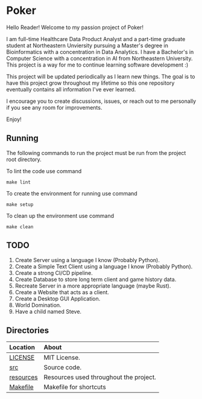 # Poker
Hello Reader! Welcome to my passion project of Poker! 

I am full-time Healthcare Data Product Analyst and a part-time graduate 
student at Northeastern Unviersity pursuing a Master's degree in Bioinformatics 
with a concentration in Data Analytics. I have a Bachelor's in Computer Science 
with a concentration in AI from Northeastern University. This project is a way 
for me to continue learning software development :)

This project will be updated periodically as I learn new things. The goal is 
to have this project grow throughout my lifetime so this one repository 
eventually contains all information I've ever learned.

I encourage you to create discussions, issues, or reach out to me personally
 if you see any room for improvements.

Enjoy!

## Running

The following commands to run the project must be run from the project root 
directory.

To lint the code use command
```
make lint
```

To create the environment for running use command
```
make setup
```

To clean up the environment use command
```
make clean
```

## TODO
1. Create Server using a language I know (Probably Python).
2. Create a Simple Text Client using a language I know (Probably Python).
3. Create a strong CI/CD pipeline.
4. Create Database to store long term client and game history data. 
5. Recreate Server in a more appropriate language (maybe Rust).
6. Create a Website that acts as a client.
7. Create a Desktop GUI Application.
8. World Domination.
9. Have a child named Steve.

## Directories

|   Location     |   About   |
|   :---         |   :---     |
|   [LICENSE](./LICENSE) | MIT License.
|   [src](./src/README.md) | Source code.
|   [resources](./resources/README.md) | Resources used throughout the project.
|   [Makefile](./Makefile) | Makefile for shortcuts
